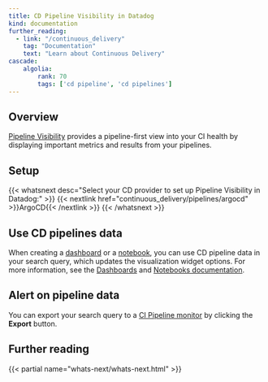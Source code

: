 ```yaml
---
title: CD Pipeline Visibility in Datadog
kind: documentation
further_reading:
  - link: "/continuous_delivery"
    tag: "Documentation"
    text: "Learn about Continuous Delivery"
cascade:
    algolia:
        rank: 70
        tags: ['cd pipeline', 'cd pipelines']
---
```


## Overview

[Pipeline Visibility][1] provides a pipeline-first view into your CI health by displaying important metrics and results from your pipelines. 

## Setup

{{< whatsnext desc="Select your CD provider to set up Pipeline Visibility in Datadog:" >}}
    {{< nextlink href="continuous_delivery/pipelines/argocd" >}}ArgoCD{{< /nextlink >}}
{{< /whatsnext >}}

## Use CD pipelines data

When creating a [dashboard][2] or a [notebook][3], you can use CD pipeline data in your search query, which updates the visualization widget options. For more information, see the [Dashboards][4] and [Notebooks documentation][5].

## Alert on pipeline data

You can export your search query to a [CI Pipeline monitor][6] by clicking the **Export** button.

## Further reading

{{< partial name="whats-next/whats-next.html" >}}

[1]: https://app.datadoghq.com/cd/pipelines
[2]: https://app.datadoghq.com/dashboard/lists
[3]: https://app.datadoghq.com/notebook/list
[4]: /dashboards
[5]: /notebooks
[6]: /monitors/types/cd